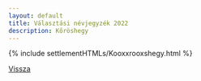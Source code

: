 ```yaml
---
layout: default
title: Választási névjegyzék 2022
description: Kőröshegy
---
```


{% include settlementHTMLs/Kooxxrooxshegy.html %}

[Vissza](./)